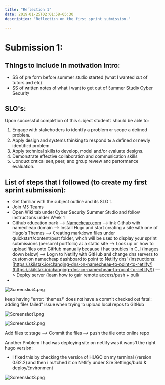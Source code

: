 ```yaml
---
title: "Reflection 1"
date: 2019-01-25T02:01:58+05:30
description: "Reflection on the first sprint submission."

---
```




# Submission 1:

## Things to include in motivation intro:

- SS of pre form before summer studio started (what I wanted out of tutors and etc)
- SS of written notes of what i want to get out of Summer Studio Cyber Security

## SLO's:

Upon successful completion of this subject students should be able to:

1. Engage with stakeholders to identify a problem or scope a defined problem.
2. Apply design and systems thinking to respond to a defined or newly identified problem.
3. Apply technical skills to develop, model and/or evaluate designs.
4. Demonstrate effective collaboration and communication skills.
5. Conduct critical self, peer, and group review and performance evaluation.

## List of steps that I followed (to create my first sprint submission):

- Get familiar with the subject outline and its SLO's
- Join MS Teams
- Open Wiki tab under Cyber Security Summer Studio and follow instructions under Week 1
- Github education pack —> [Namecheap.com](http://namecheap.com) —> link Github with namecheap domain —> Install Hugo and start creating a site with one of Hugo's Themes —> Creating markdown files under quickstart/content/post folder, which will be used to display your sprint submissions (personal portfolio) as a static site —> Look up on how to upload files onto GitHub manually because i had troubles in CLI (images down below) —> Login to Netlify with GitHub and change dns servers to custom on namecheap dashboard to point to Netlify dns' (instructions: [https://skilstak.io/changing-dns-on-namecheap-to-point-to-netlify/](https://skilstak.io/changing-dns-on-namecheap-to-point-to-netlify/)) —> Deploy server (learn how to gain remote access/push + pull)
-

![Screenshot4.png](/images/screenshot4.png)

keep having "error: 'themes/' does not have a commit checked out fatal: adding files failed" issue when trying to upload local repos to GitHub

![Screenshot1.png](/images/screenshot1.png)

![Screenshot2.png](/images/screenshot2.png)

Add files to stage —> Commit the files —> push the file onto online repo

Another Problem I had was deploying site on netlify was it wans't the right hugo version:

- I fixed this by checking the version of HUGO on my terminal (version 0.62.2) and then i matched it on Netlify under Site Settings/build & deploy/Environment

![Screenshot3.png](/images/screenshot3.png)
